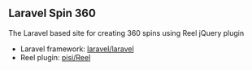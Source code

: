 ## Laravel Spin 360

The Laravel based site for creating 360 spins using Reel jQuery plugin

* Laravel framework: [laravel/laravel](https://github.com/laravel/laravel)
* Reel plugin: [pisi/Reel](https://github.com/pisi/Reel)
